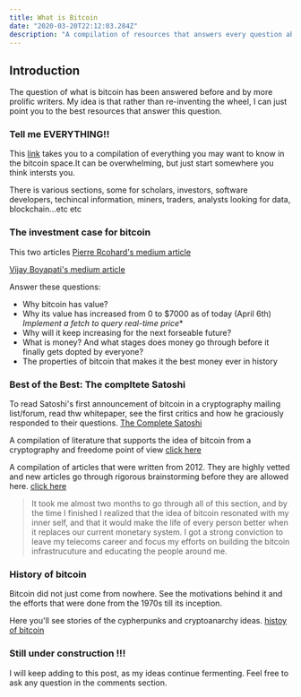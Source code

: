 ```yaml
---
title: What is Bitcoin
date: "2020-03-20T22:12:03.284Z"
description: "A compilation of resources that answers every question about bitcoin, its origins, why it was created, how it works, what makes it a great investment and where to go for more information. Plus use the comment section to ask anything you ever wanted to know but was afraid to ask"
---
```


## Introduction

The question of what is bitcoin has been answered before and by more prolific writers. My idea is that rather than re-inventing the wheel, I can just point you to the best resources that answer this question.

### Tell me EVERYTHING!!

This [link](/https://www.lopp.net/bitcoin-information.html) takes you to a compilation of everything you may want to know in the bitcoin space.It can be overwhelming, but just start somewhere you think intersts you. 

There is various sections, some for scholars, investors, software developers, techincal information, miners, traders, analysts looking for data, blockchain...etc etc


### The investment case for bitcoin

This two articles 
[Pierre Rcohard's medium article](/https://medium.com/@pierre_rochard/bitcoin-investment-theses-part-1-e97670b5389b)

[Vijay Boyapati's medium article](/https://medium.com/@vijayboyapati/the-bullish-case-for-bitcoin-6ecc8bdecc1)

Answer these questions:
 -  Why bitcoin has value? 
 -  Why its value has increased from 0 to $7000 as of today (April 6th) *Implement a fetch to query real-time price**
 -  Why will it keep increasing for the next forseable future?
 -  What is money? And what stages does money go through before it finally gets dopted by everyone?
 -  The properties of bitcoin that makes it the best money ever in history 

### Best of the Best: The compltete Satoshi

To read Satoshi's first announcement of bitcoin in a cryptography mailing list/forum, read thw whitepaper, see the first critics and how he graciously responded to their questions. [The Complete Satoshi](/https://satoshi.nakamotoinstitute.org/)

A compilation of literature that supports the idea of bitcoin from a cryptography and freedome point of view [click here](/https://nakamotoinstitute.org/literature/)

A compilation of articles that were written from 2012. They are highly vetted and new articles go through rigorous brainstorming before they are allowed here. [click here](/https://nakamotoinstitute.org/mempool)

>It took me almost two months to go through all of this section, and by the time I finished I realized that the idea of bitcoin resonated with my inner self, and that it would make the life of every person better when it replaces our current monetary system. I got a strong conviction to leave my telecoms career and focus my efforts on building the bitcoin infrastrucuture and educating the people around me. 

### History of bitcoin

Bitcoin did not just come from nowhere. See the motivations behind it and the efforts that were done from the 1970s till its inception.

Here you'll see stories of the cypherpunks and cryptoanarchy ideas. [histoy of bitcoin](https://www.lopp.net/bitcoin-information/history.html)


### Still under construction !!!

I will keep adding to this post, as my ideas continue fermenting. Feel free to ask any question in the comments section.



